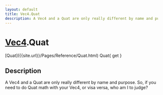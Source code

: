 ```yaml
---
layout: default
title: Vec4.Quat
description: A Vec4 and a Quat are only really different by name and purpose. So, if you need to do Quat math with your Vec4, or visa versa, who am I to judge?
---
```

# [Vec4]({{site.url}}/Pages/Reference/Vec4.html).Quat

<div class='signature' markdown='1'>
[Quat]({{site.url}}/Pages/Reference/Quat.html) Quat{ get }
</div>

## Description
A Vec4 and a Quat are only really different by name and
purpose. So, if you need to do Quat math with your Vec4, or visa
versa, who am I to judge?

